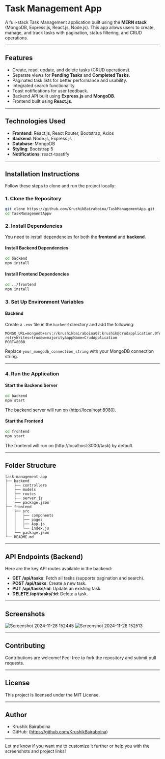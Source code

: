 # Task Management App

A full-stack Task Management application built using the **MERN stack** (MongoDB, Express.js, React.js, Node.js). This app allows users to create, manage, and track tasks with pagination, status filtering, and CRUD operations.

---

## Features
- Create, read, update, and delete tasks (CRUD operations).
- Separate views for **Pending Tasks** and **Completed Tasks**.
- Paginated task lists for better performance and usability.
- Integrated search functionality.
- Toast notifications for user feedback.
- Backend API built using **Express.js** and **MongoDB**.
- Frontend built using **React.js**.

---

## Technologies Used
- **Frontend**: React.js, React Router, Bootstrap, Axios
- **Backend**: Node.js, Express.js
- **Database**: MongoDB
- **Styling**: Bootstrap 5
- **Notifications**: react-toastify

---

## Installation Instructions

Follow these steps to clone and run the project locally:

### 1. Clone the Repository
```bash
git clone https://github.com/KrushikBairaboina/TaskManagementApp.git
cd TaskManagementAppw
```

### 2. Install Dependencies
You need to install dependencies for both the **frontend** and **backend**.

#### Install Backend Dependencies
```bash
cd backend
npm install
```

#### Install Frontend Dependencies
```bash
cd ../frontend
npm install
```

### 3. Set Up Environment Variables

#### Backend
Create a `.env` file in the `backend` directory and add the following:
```env
MONGO_URL=mongodb+srv://krushikbairaboina07:krushik@crudapplication.0fo8c.mongodb.net/?retryWrites=true&w=majority&appName=CrudApplication
PORT=8080
```

Replace `your_mongodb_connection_string` with your MongoDB connection string.

---

### 4. Run the Application

#### Start the Backend Server
```bash
cd backend
npm start
```

The backend server will run on (http://localhost:8080).

#### Start the Frontend
```bash
cd frontend
npm start
```

The frontend will run on (http://localhost:3000/task) by default.

---

## Folder Structure
```
task-management-app
├── backend
│   ├── controllers
│   ├── models
│   ├── routes
│   ├── server.js
│   └── package.json
├── frontend
│   ├── src
│   │   ├── components
│   │   ├── pages
│   │   ├── App.js
│   │   └── index.js
│   └── package.json
└── README.md
```

---

## API Endpoints (Backend)
Here are the key API routes available in the backend:
- **GET /api/tasks**: Fetch all tasks (supports pagination and search).
- **POST /api/tasks**: Create a new task.
- **PUT /api/tasks/:id**: Update an existing task.
- **DELETE /api/tasks/:id**: Delete a task.

---

## Screenshots
![Screenshot 2024-11-28 152445](https://github.com/user-attachments/assets/47363911-a472-478b-825d-20f932b80325)
![Screenshot 2024-11-28 152513](https://github.com/user-attachments/assets/4d4d70d6-25b3-49e1-9c0e-b3981ae0ad5a)




---

## Contributing
Contributions are welcome! Feel free to fork the repository and submit pull requests.

---

## License
This project is licensed under the MIT License.

---

## Author
- Krushik Bairaboina
- GitHub: (https://github.com/KrushikBairaboina)

---

Let me know if you want me to customize it further or help you with the screenshots and project links!

